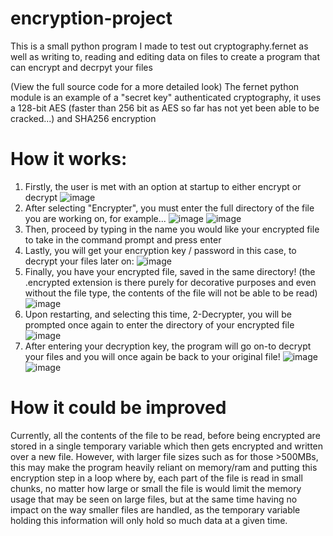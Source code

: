 # encryption-project
This is a small python program I made to test out cryptography.fernet as well as writing to, reading and editing data on files to create a program that can encrypt and decrpyt your files

(View the full source code for a more detailed look)
The fernet python module is an example of a "secret key" authenticated cryptography, it uses a 128-bit AES (faster than 256 bit as AES so far has not yet been able to be cracked...) and SHA256 encryption

# How it works:
1) Firstly, the user is met with an option at startup to either encrypt or decrypt
![image](https://github.com/user-attachments/assets/925668cc-4196-46fa-b3b2-bd5ad610f278)
2) After selecting "Encrypter", you must enter the full directory of the file you are working on, for example...
![image](https://github.com/user-attachments/assets/09bcbc6a-55c3-48b1-9571-c4972772b10a)
![image](https://github.com/user-attachments/assets/ba82fe3b-63e2-4630-9855-876314b20439)
4) Then, proceed by typing in the name you would like your encrypted file to take in the command prompt and press enter
5) Lastly, you will get your encryption key / password in this case, to decrypt your files later on:
![image](https://github.com/user-attachments/assets/711a7605-7463-4218-9926-0b5d1927da04)
6) Finally, you have your encrypted file, saved in the same directory! (the .encrypted extension is there purely for decorative purposes and even without the file type, the contents of the file will not be able to be read)
![image](https://github.com/user-attachments/assets/e72369b1-7ee1-4467-8bab-f8bf79b37c07)
7) Upon restarting, and selecting this time, 2-Decrypter, you will be prompted once again to enter the directory of your encrypted file
![image](https://github.com/user-attachments/assets/01ba117c-89f5-46f8-9187-9abe54276849)
8) After entering your decryption key, the program will go on-to decrypt your files and you will once again be back to your original file!
![image](https://github.com/user-attachments/assets/e4bb95b9-31dc-4ddd-86dc-438ad834d939)
![image](https://github.com/user-attachments/assets/7b22c29a-dbda-4a16-9f6b-a5c7392554c6)

# How it could be improved
Currently, all the contents of the file to be read, before being encrypted are stored in a single temporary variable which then gets encrypted and written over a new file. However, with larger file sizes such as for those >500MBs, this may make the program heavily reliant on memory/ram and putting this encryption step in a loop where by, each part of the file is read in small chunks, no matter how large or small the file is would limit the memory usage that may be seen on large files, but at the same time having no impact on the way smaller files are handled, as the temporary variable holding this information will only hold so much data at a given time.
